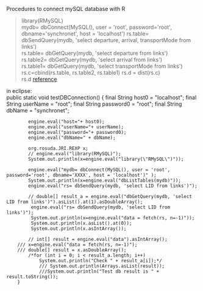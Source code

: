 Procedures to connect mySQL database with R  
> library(RMySQL)   
>  mydb= dbConnect(MySQL(), user = 'root', password='root', dbname='synchronet', host = 'localhost')
> rs.table= dbSendQuery(mydb, 'select departure, arrival, transportMode from links')  
> rs.table= dbGetQuery(mydb, 'select departure from links')  
> rs.table2= dbGetQuery(mydb, 'select arrival from links')  
> rs.table1= dbGetQuery(mydb, 'select transportMode from links')  
> rs.c=cbind(rs.table, rs.table2, rs.table1)
> rs.d = dist(rs.c)  
> rs.d
[reference](http://mizunolab.sist.ac.jp/2016/03/)

in eclipse:  
		public static void testDBConnection() {
			final String host0 = "localhost";
			final String userName = "root";
			final String password0 = "root";
			final String dbName = "synchronet";
			
			engine.eval("host="+ host0);
			engine.eval("userName="+ userName);
			engine.eval("password="+ password0);
			engine.eval("dbName=" + dbName);
			
			org.rosuda.JRI.REXP x;
			// engine.eval("library(RMySQL)");
			System.out.println(x=engine.eval("library(\"RMySQL\")"));
			
			engine.eval("mydb= dbConnect(MySQL(), user = 'root', password='root', dbname='XXXX', host = 'localhost')" );
			System.out.println(x=engine.eval("dbListTables(mydb)"));
			engine.eval("rs= dbSendQuery(mydb, 'select LID from links')");
			
			// double[] result_a = engine.eval("dbGetQuery(mydb, 'select LID from links')").asList().at(1).asDoubleArray(); 
			 engine.eval("rs= dbSendQuery(mydb, 'select LID from links')");
			 System.out.println(x=engine.eval("data = fetch(rs, n=-1)"));
			 System.out.println(x.asList().at(0));
			 System.out.println(x.asIntArray());
			 
			// int[] result = engine.eval("data").asIntArray();
		///	x=engine.eval("data = fetch(rs, n=-1)");
		///	double[] result = x.asDoubleArray();
			/*for (int i = 0; i < result_a.length; i++) 
				System.out.println("Check " + result_a[i]);*/
				///	System.out.println(Arrays.asList(result));
				///System.out.println("Test db result is " + result.toString());
		}
    
    
